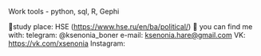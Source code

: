 Work tools -  python, sql, R, Gephi

📓study place: HSE (https://www.hse.ru/en/ba/political/)
📩 you can find me with:
  telegram: @ksenonia_boner
  e-mail: ksenonia.hare@gmail.com
  VK: https://vk.com/xsenonia
  Instagram: 
